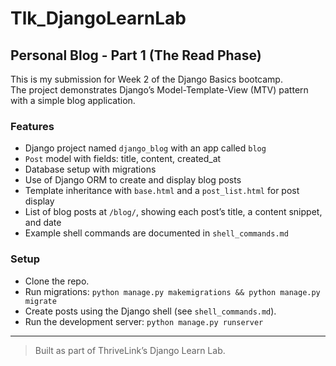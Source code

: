 # Tlk_DjangoLearnLab

## Personal Blog - Part 1 (The Read Phase)

This is my submission for Week 2 of the Django Basics bootcamp.  
The project demonstrates Django’s Model-Template-View (MTV) pattern with a simple blog application.

### Features

- Django project named `django_blog` with an app called `blog`
- `Post` model with fields: title, content, created_at
- Database setup with migrations
- Use of Django ORM to create and display blog posts
- Template inheritance with `base.html` and a `post_list.html` for post display
- List of blog posts at `/blog/`, showing each post’s title, a content snippet, and date
- Example shell commands are documented in `shell_commands.md`

### Setup
- Clone the repo.
- Run migrations: `python manage.py makemigrations && python manage.py migrate`
- Create posts using the Django shell (see `shell_commands.md`).
- Run the development server: `python manage.py runserver`

---

> Built as part of ThriveLink’s Django Learn Lab.

